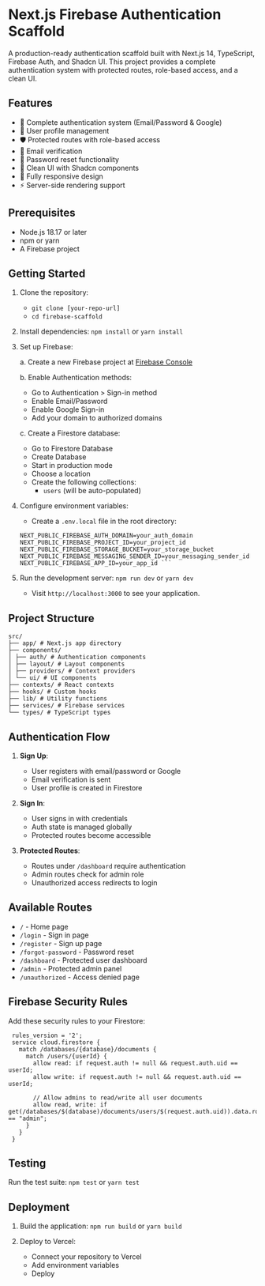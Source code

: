 
# Next.js Firebase Authentication Scaffold

A production-ready authentication scaffold built with Next.js 14, TypeScript, Firebase Auth, and Shadcn UI. This project provides a complete authentication system with protected routes, role-based access, and a clean UI.

## Features

- 🔐 Complete authentication system (Email/Password & Google)
- 👤 User profile management
- 🛡️ Protected routes with role-based access
- 📧 Email verification
- 🔑 Password reset functionality
- 🎨 Clean UI with Shadcn components
- 📱 Fully responsive design
- ⚡ Server-side rendering support

## Prerequisites

- Node.js 18.17 or later
- npm or yarn
- A Firebase project

## Getting Started

1. Clone the repository:
	 - `git clone [your-repo-url]`
	 - `cd firebase-scaffold`

2. Install dependencies: `npm install` or `yarn install`

3. Set up Firebase:

   a. Create a new Firebase project at [Firebase Console](https://console.firebase.google.com)
   
   b. Enable Authentication methods:
      - Go to Authentication > Sign-in method
      - Enable Email/Password
      - Enable Google Sign-in
      - Add your domain to authorized domains

   c. Create a Firestore database:
      - Go to Firestore Database
      - Create Database
      - Start in production mode
      - Choose a location
      - Create the following collections:
        - `users` (will be auto-populated)

4. Configure environment variables:
	- Create a `.env.local` file in the root directory:
    ``` NEXT_PUBLIC_FIREBASE_API_KEY=your_api_key
    NEXT_PUBLIC_FIREBASE_AUTH_DOMAIN=your_auth_domain
    NEXT_PUBLIC_FIREBASE_PROJECT_ID=your_project_id
    NEXT_PUBLIC_FIREBASE_STORAGE_BUCKET=your_storage_bucket
    NEXT_PUBLIC_FIREBASE_MESSAGING_SENDER_ID=your_messaging_sender_id
    NEXT_PUBLIC_FIREBASE_APP_ID=your_app_id ```

5. Run the development server: `npm run dev` or `yarn dev`
	- Visit `http://localhost:3000` to see your application.

## Project Structure
    src/
    ├── app/ # Next.js app directory
    ├── components/
    │ ├── auth/ # Authentication components
    │ ├── layout/ # Layout components
    │ ├── providers/ # Context providers
    │ └── ui/ # UI components
    ├── contexts/ # React contexts
    ├── hooks/ # Custom hooks
    ├── lib/ # Utility functions
    ├── services/ # Firebase services
    └── types/ # TypeScript types

## Authentication Flow

1. **Sign Up**:
   - User registers with email/password or Google
   - Email verification is sent
   - User profile is created in Firestore

2. **Sign In**:
   - User signs in with credentials
   - Auth state is managed globally
   - Protected routes become accessible

3. **Protected Routes**:
   - Routes under `/dashboard` require authentication
   - Admin routes check for admin role
   - Unauthorized access redirects to login

## Available Routes

- `/` - Home page
- `/login` - Sign in page
- `/register` - Sign up page
- `/forgot-password` - Password reset
- `/dashboard` - Protected user dashboard
- `/admin` - Protected admin panel
- `/unauthorized` - Access denied page

## Firebase Security Rules

Add these security rules to your Firestore: 

     rules_version = '2';
     service cloud.firestore {
       match /databases/{database}/documents {
         match /users/{userId} {
           allow read: if request.auth != null && request.auth.uid == userId;
           allow write: if request.auth != null && request.auth.uid == userId;
           
           // Allow admins to read/write all user documents
           allow read, write: if get(/databases/$(database)/documents/users/$(request.auth.uid)).data.role == "admin";
         }
       }
     }

## Testing

Run the test suite: `npm test` or `yarn test`

## Deployment

1. Build the application: `npm run build` or `yarn build`

2. Deploy to Vercel:
   - Connect your repository to Vercel
   - Add environment variables
   - Deploy